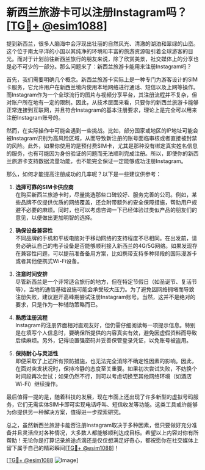 # 新西兰旅游卡可以注册Instagram吗？[[TG💪+ @esim1088](https://t.me/s/esim1088)]

提到新西兰，很多人脑海中会浮现出壮丽的自然风光、清澈的湖泊和翠绿的山峦。这个位于南太平洋的小国以其纯净的环境和丰富的旅游资源吸引着全球游客的目光。而对于计划前往新西兰旅行的朋友来说，除了欣赏美景，社交媒体上的分享也是必不可少的一部分。那么问题来了：新西兰旅游卡能用来注册Instagram吗？

首先，我们需要明确几个概念。新西兰旅游卡实际上是一种专门为游客设计的SIM卡服务，它允许用户在新西兰境内使用本地网络进行通话、短信以及上网等操作。而Instagram作为一个全球流行的图片与视频分享平台，其注册流程并不复杂，但对账户所在地有一定的限制。因此，从技术层面来看，只要你的新西兰旅游卡能够正常连接到互联网，并且符合Instagram的基本注册要求，理论上是完全可以用来注册Instagram账号的。

然而，在实际操作中可能会遇到一些挑战。比如，部分国家或地区的IP地址可能会被Instagram识别为高风险区域，从而导致新注册的账号面临审核或者直接被封禁的风险。此外，如果你使用的是预付费SIM卡，尤其是那种没有绑定真实姓名信息的服务，也有可能因为身份验证的问题而无法顺利完成注册。所以，即使你的新西兰旅游卡支持数据流量功能，也不能完全保证一定能够成功注册Instagram。

那么，如何才能提高注册成功的几率呢？以下是一些建议供参考：

1. **选择可靠的SIM卡供应商**  
   在购买新西兰旅游卡时，尽量挑选那些口碑较好、服务完善的公司。例如，某些品牌不仅提供优质的网络覆盖，还会附带额外的安全保障措施，帮助用户规避不必要的麻烦。同时，也可以考虑咨询一下已经体验过类似产品的朋友们的意见，以便做出更加明智的选择。

2. **确保设备兼容性**  
   不同品牌的手机和平板电脑对于移动网络的支持程度不尽相同。在出发前，请务必确认自己的电子设备是否能够顺利接入新西兰的4G/5G网络。如果发现存在兼容性问题，可以提前准备备用方案，比如携带支持多种频段的国际漫游卡或者其他便携式Wi-Fi设备。

3. **注意时间安排**  
   尽管新西兰是一个非常适合旅行的地方，但在特定节假日（如圣诞节、复活节等），当地的通信基础设施可能会承受较大压力。为了避免因网络拥堵而导致注册失败，建议避开高峰期尝试注册Instagram账号。当然，这并不是绝对的要求，只是作为一种辅助策略而已。

4. **熟悉注册流程**  
   Instagram的注册界面相对直观友好，但仍需仔细阅读每一项提示信息。特别是在填写个人信息时，要确保所提供的内容真实有效，避免因虚假资料而导致后续麻烦。另外，记得设置强密码并妥善保管登录凭证，以免账号被盗用。

5. **保持耐心与灵活性**  
   即便采取了上述所有预防措施，也无法完全消除不确定性因素的影响。因此，在面对突发状况时，保持冷静的态度至关重要。如果初次尝试失败，不妨换个时间段再次尝试；如果仍然不行，则可以考虑切换至其他网络环境（如酒店Wi-Fi）继续操作。

最后值得一提的是，随着科技的发展，现在市面上还出现了许多新型的虚拟号码服务，它们无需实体SIM卡即可实现电话呼叫、短信收发等功能。这类工具或许能够为你提供另一种解决方案，值得进一步探索研究。

总之，虽然新西兰旅游卡能否注册Instagram取决于多种因素，但只要做好充分准备并且灵活应对各种情况，大多数人都能够顺利达成目标。希望以上内容对你有所帮助！无论你是打算记录旅途点滴还是仅仅想满足好奇心，都祝愿你在社交媒体上留下属于自己的精彩瞬间[[TG💪+ @esim1088](https://t.me/s/esim1088)]！

[[TG💪+ @esim1088](https://t.me/s/esim1088) ![Image](https://i.postimg.cc/4NQfJmqS/Snipaste-2025-05-13-00-14-12.png)]